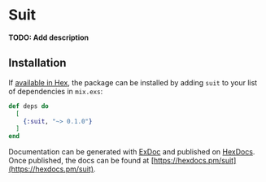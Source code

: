 # Suit

**TODO: Add description**

## Installation

If [available in Hex](https://hex.pm/docs/publish), the package can be installed
by adding `suit` to your list of dependencies in `mix.exs`:

```elixir
def deps do
  [
    {:suit, "~> 0.1.0"}
  ]
end
```

Documentation can be generated with [ExDoc](https://github.com/elixir-lang/ex_doc)
and published on [HexDocs](https://hexdocs.pm). Once published, the docs can
be found at [https://hexdocs.pm/suit](https://hexdocs.pm/suit).

